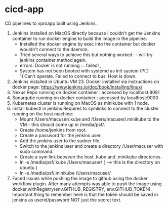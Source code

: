 # cicd-app
CD pipelines to vproapp built using Jenkins.

1. Jenkins installed on MacOS directly because I couldn't get the Jenkins container to run docker engine to build the image in the pipeline.
   - Installed the docker engine by exec into the container but docker wouldn't connect to the daemon.
   - Tried several ways to achieve this but nothing worked -- will try jenkins container method again.
   - errors: Docker is not running ... failed! ,
   - System has not been booted with systemd as init system (PID  1).Can't operate. Failed to connect to bus: Host is       down.
2. Jenkins installed in Ubuntu VM 23. Docker installed via instructions on docker page: https://www.jenkins.io/doc/book/installing/linux/
3. Nexus Repo running on docker container : accessed by localhost:8081
4. Sonarqube running on docker container : accessed by localhost:9000
5. Kubernetes cluster is running on MacOS as minikube with 1 node. 
6. Install kubectl in jenkins.Requires to symlinks to connect to the cluster running on the host machine:
   * Mount /Users/macuser/.kube and  /Users/macuser/.minikube to the VM - this should come up in /media/psf/.
   * Create /home/jenkins from root.
   * Create a password for the jenkins user.
   * Add the *jenkins* user to the sudoer file.
   * Switch to the jenkins user and create a directory /User/macuser with sudo command.
   * Create a sym link between the host .kube and .minikube directories.
   * ln -s /media/psf/.kube /Users/macuser/ ( --> this is the directory on ubuntu )
   * ln -s /media/psf/.minikube /Users/macuser/
7. Faced issues while pushing the image to github using the docker workflow plugin. After many attempts was able to push the image using docker.withRegistry(env.GITHUB_REGISTRY, env.GITHUB_TOKEN). Important thing to remember here is that the token should be saved in jenkins as userid/password NOT just the secret text. 


